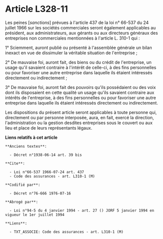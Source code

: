 # Article L328-11

Les peines [*sanctions*] prévues à l'article 437 de la loi n° 66-537 du 24 juillet 1966 sur les sociétés commerciales seront
également applicables au président, aux administrateurs, aux gérants ou aux directeurs généraux des entreprises non
commerciales mentionnées à l'article L. 310-1 qui :

1° Sciemment, auront publié ou présenté à l'assemblée générale un bilan inexact en vue de dissimuler la véritable situation
de l'entreprise ;

2° De mauvaise foi, auront fait, des biens ou du crédit de l'entreprise, un usage qu'il savaient contraire à l'intérêt de
celle-ci, à des fins personnelles ou pour favoriser une autre entreprise dans laquelle ils étaient intéressés directement ou
indirectement ;

3° De mauvaise foi, auront fait des pouvoirs qu'ils possédaient ou des voix dont ils disposaient en cette qualité un usage
qu'ils savaient contraire aux intérêts de l'entreprise, à des fins personnelles ou pour favoriser une autre entreprise dans
laquelle ils étaient intéressés directement ou indirectement.

Les dispositions du présent article seront applicables à toute personne qui, directement ou par personne interposée, aura, en
fait, exercé la direction, l'administration ou la gestion desdites entreprises sous le couvert ou aux lieu et place de leurs
représentants légaux.

**Liens relatifs à cet article**

	**Anciens textes**:

	  - Décret n°1938-06-14 art. 39 bis

	**Cite**:

	  - Loi n°66-537 1966-07-24 art. 437
	  - Code des assurances - art. L310-1 (M)

	**Codifié par**:

	  - Décret n°76-666 1976-07-16

	**Abrogé par**:

	  - Loi n°94-5 du 4 janvier 1994 - art. 27 () JORF 5 janvier 1994 en vigueur le 1er juillet 1994

	**Liens**:

	  - TXT_ASSOCIE: Code des assurances - art. L310-1 (M)

